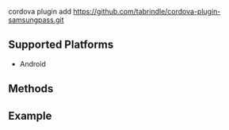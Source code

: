 
cordova plugin add https://github.com/tabrindle/cordova-plugin-samsungpass.git

## Supported Platforms

- Android

## Methods

## Example

